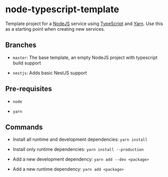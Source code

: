 # node-typescript-template
Template project for a [NodeJS](https://nodejs.org/) service using [TypeScript](https://www.typescriptlang.org/) and [Yarn](https://yarnpkg.com/).  Use this as a starting point when creating new services.

## Branches

- `master`: The base template, an empty NodeJS project with typescript build support

- `nestjs`: Adds basic NestJS support

## Pre-requisites

- `node`

- `yarn`

## Commands

- Install all runtime and development dependencies: `yarn install`

- Install only runtime dependencies: `yarn install --production`

- Add a new development dependency: `yarn add --dev <package>`

- Add a new runtime dependency: `yarn add <package>`
